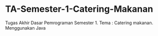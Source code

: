 # TA-Semester-1-Catering-Makanan
Tugas Akhir Dasar Pemrograman Semester 1.
Tema : Catering makanan.
Menggunakan Java
